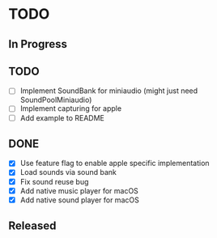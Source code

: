# TODO

## In Progress

## TODO

- [ ] Implement SoundBank for miniaudio (might just need SoundPoolMiniaudio)
- [ ] Implement capturing for apple
- [ ] Add example to README

## DONE

- [x] Use feature flag to enable apple specific implementation
- [x] Load sounds via sound bank
- [x] Fix sound reuse bug
- [x] Add native music player for macOS
- [x] Add native sound player for macOS

## Released

